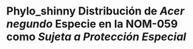 # Phylo_shinny  Distribución de *Acer negundo*  Especie en la **NOM-059** como __*Sujeta a Protección Especial*__  
